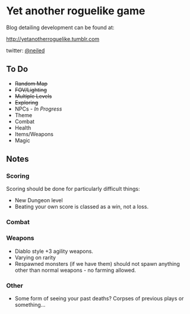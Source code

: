 # Yet another roguelike game

Blog detailing development can be found at:

http://yetanotherroguelike.tumblr.com

twitter:  [@neiled](http://twitter.com/neiled)

## To Do
* ~~Random Map~~
* ~~FOV/Lighting~~
* ~~Multiple Levels~~
* ~~Exploring~~
* NPCs - *In Progress*
* Theme
* Combat
* Health
* Items/Weapons
* Magic


## Notes

### Scoring

Scoring should be done for particularly difficult things:
* New Dungeon level
* Beating your own score is classed as a win, not a loss.

### Combat

### Weapons
* Diablo style +3 agility weapons.
* Varying on rarity
* Respawned monsters (if we have them) should not spawn anything other than normal weapons - no farming allowed.

### Other
* Some form of seeing your past deaths? Corpses of previous plays or something...
